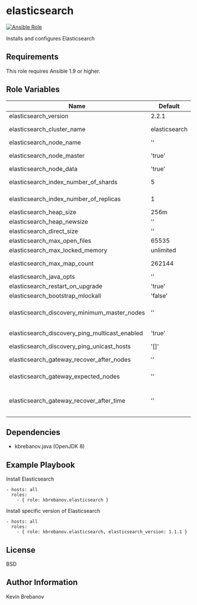 elasticsearch
=============

[![Ansible Role](https://img.shields.io/ansible/role/3923.svg)](https://galaxy.ansible.com/list#/roles/3923)

Installs and configures Elasticsearch

Requirements
------------

This role requires Ansible 1.9 or higher.

Role Variables
--------------

| Name                                           | Default       | Description                                                                                             |
|------------------------------------------------|---------------|---------------------------------------------------------------------------------------------------------|
| elasticsearch_version                          | 2.2.1         | Version of Elasticsearch to install                                                                     |
| elasticsearch_cluster_name                     | elasticsearch | Cluster name identifies your cluster for auto-discovery                                                 |
| elasticsearch_node_name                        | ''            | Node name                                                                                               |
| elasticsearch_node_master                      | 'true'        | Allow this node to be eligible as a master node                                                         |
| elasticsearch_node_data                        | 'true'        | Allow this node to store data                                                                           |
| elasticsearch_index_number_of_shards           | 5             | Set the number of shards (splits) of an index                                                           |
| elasticsearch_index_number_of_replicas         | 1             | Set the number of replicas (additional copies) of an index                                              |
| elasticsearch_heap_size                        | 256m          | Heap size                                                                                               |
| elasticsearch_heap_newsize                     | ''            | Heap new generation                                                                                     |
| elasticsearch_direct_size                      | ''            | Max direct memory                                                                                       |
| elasticsearch_max_open_files                   | 65535         | Maximum number of open files                                                                            |
| elasticsearch_max_locked_memory                | unlimited     | Maximum locked memory size                                                                              |
| elasticsearch_max_map_count                    | 262144        | Maximum number of VMA (Virtual Memory Areas) a process can own                                          |
| elasticsearch_java_opts                        | ''            | Additional Java OPTS                                                                                    |
| elasticsearch_restart_on_upgrade               | 'true'        | Configure restart on package upgrade                                                                    |
| elasticsearch_bootstrap_mlockall               | 'false'       | Set this property to true to lock the memory                                                            |
| elasticsearch_discovery_minimum_master_nodes   | ''            | Set to ensure a node sees N other master eligible nodes to be considered operational within the cluster |
| elasticsearch_discovery_ping_multicast_enabled | 'true'        | Set to 'false' to enable unicast discovery and disable multicast                                        |
| elasticsearch_discovery_ping_unicast_hosts     | '[]'          | List of master nodes in the cluster                                                                     |
| elasticsearch_gateway_recover_after_nodes      | ''            | Allow recovery process after N nodes in a cluster are up                                                |
| elasticsearch_gateway_expected_nodes           | ''            | Set how many nodes are expected in this cluster                                                         |
| elasticsearch_gateway_recover_after_time       | ''            | Set the timeout to initiate the recovery process, once elasticsearch_gateway_recover_after_nodes are up |

Dependencies
------------

- kbrebanov.java (OpenJDK 8)

Example Playbook
----------------

Install Elasticsearch
```
- hosts: all
  roles:
    - { role: kbrebanov.elasticsearch }
```

Install specific version of Elasticsearch
```
- hosts: all
  roles:
    - { role: kbrebanov.elasticsearch, elasticsearch_version: 1.1.1 }
```

License
-------

BSD

Author Information
------------------

Kevin Brebanov
